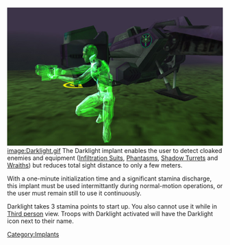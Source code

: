![](images/Darklight.jpg "fig:Darklight.jpg")
[image:Darklight.gif](image:Darklight.md.gif) The Darklight
implant enables the user to detect cloaked enemies and equipment
([Infiltration Suits](Infiltration_Suit.md),
[Phantasms](Phantasm.md), [Shadow
Turrets](Shadow_Turret.md) and [Wraiths](Wraith.md)) but
reduces total sight distance to only a few meters.

With a one-minute initialization time and a significant stamina
discharge, this implant must be used intermittantly during normal-motion
operations, or the user must remain still to use it continuously.

Darklight takes 3 stamina points to start up. You also cannot use it
while in [Third person](Third_person.md) view. Troops with
Darklight activated will have the Darklight icon next to their name.

[Category:Implants](Category:Implants.md)
